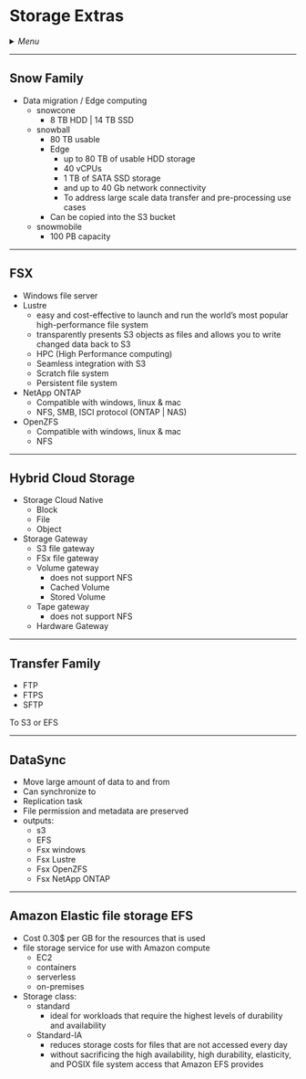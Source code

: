 # Storage Extras

<details>
 <summary><i>Menu</i></summary>

- [Snow Family](#snow-family)
- [FSX](#fsx)
- [Hybrid Cloud Storage](#hybrid-cloud-storage)
- [Transfer Family](#transfer-family)
- [DataSync](#datasync)
- [EFS](#amazon-elastic-file-storage-efs)
</details>

---
## Snow Family
- Data migration / Edge computing
  - snowcone
      - 8 TB HDD | 14 TB SSD
  - snowball
    - 80 TB usable
    - Edge
      - up to 80 TB of usable HDD storage
      - 40 vCPUs
      - 1 TB of SATA SSD storage
      - and up to 40 Gb network connectivity 
      - To address large scale data transfer and pre-processing use cases
    - Can be copied into the S3 bucket
  - snowmobile
    - 100 PB capacity

---
## FSX
- Windows file server 
- Lustre
  - easy and cost-effective to launch and run the world’s most popular high-performance file system
  - transparently presents S3 objects as files and allows you to write changed data back to S3
  - HPC (High Performance computing)
  - Seamless integration with S3
  - Scratch file system
  - Persistent file system
- NetApp ONTAP
  - Compatible with windows, linux & mac 
  - NFS, SMB, ISCI protocol (ONTAP | NAS)
- OpenZFS
  - Compatible with windows, linux & mac
  - NFS

---
## Hybrid Cloud Storage
- Storage Cloud Native
  - Block
  - File
  - Object
- Storage Gateway
  - S3 file gateway
  - FSx file gateway
  - Volume gateway
    - does not support NFS
    - Cached Volume
    - Stored Volume
  - Tape gateway
    - does not support NFS
  - Hardware Gateway

---
## Transfer Family
- FTP
- FTPS
- SFTP

To S3 or EFS

---
## DataSync
- Move large amount of data to and from
- Can synchronize to
- Replication task
- File permission and metadata are preserved
- outputs:
  - s3
  - EFS
  - Fsx windows
  - Fsx Lustre
  - Fsx OpenZFS
  - Fsx NetApp ONTAP

___
## Amazon Elastic file storage EFS
- Cost 0.30$ per GB for the resources that is used
- file storage service for use with Amazon compute
  - EC2
  - containers
  - serverless
  - on-premises
- Storage class:
  - standard
    -  ideal for workloads that require the highest levels of durability and availability
  - Standard-IA
    - reduces storage costs for files that are not accessed every day
    - without sacrificing the high availability, high durability, elasticity, and POSIX file system access that Amazon EFS provides